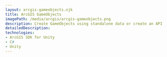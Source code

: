 ```yaml
---
layout: arcgis-gameobjects.njk
title: ArcGIS GameObjects
imagePath: /media/arcgis/arcgis-gameobjects.png
description: Create GameObjects using standalone data or create an API to retrieve realtime location data.
detailedDescription: 
technologies:
- ArcGIS SDK for Unity
- C#
- Unity
---
```

